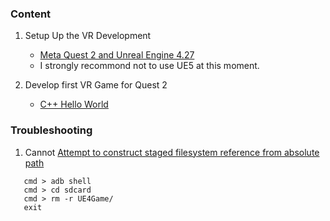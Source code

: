 ### Content
1. Setup Up the VR Development 
    
    * [Meta Quest 2 and Unreal Engine 4.27](Unreal/SetupUE4forQuest2AppDev.md)
    * I strongly recommond not to use UE5 at this moment. 
2. Develop first VR Game for Quest 2

    * [C++ Hello World](Unreal/CPP_Hello_World.md)

### Troubleshooting
1. Cannot [Attempt to construct staged filesystem reference from absolute path](https://www.pizzolab.com/attempt-to-construct-staged-filesystem-reference-from-absolute-path/)
```
   cmd > adb shell
   cmd > cd sdcard
   cmd > rm -r UE4Game/
   exit
```